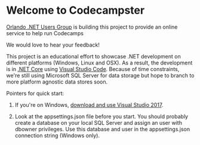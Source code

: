# Welcome to Codecampster

[Orlando .NET Users Group](http://onetug.org) is building this project to provide an online service to help run Codecamps

We would love to hear your feedback!

This project is an educational effort to showcase .NET development on different platforms (Windows, Linux and OSX). 
As a result, the development is in [.NET Core](http://docs.asp.net/en/latest/conceptual-overview/dotnetcore.html) using [Visual Studio Code](https://code.visualstudio.com/).
Because of time constraints, we're still using Microsoft SQL Server for data storage but hope to branch to more platform agnostic data stores soon.

Pointers for quick start:

1. If you're on Windows, [download and use Visual Studio 2017](https://www.visualstudio.com/vs/visual-studio-2017-rc/). 

2. Look at the appsettings.json file before you start. You should probably create a database on your local SQL Server and assign an user with dbowner privileges. Use this database and user in the appsettings.json connection string (Windows only).
